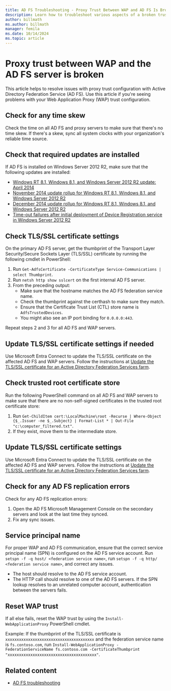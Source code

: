 ```yaml
---
title: AD FS Troubleshooting - Proxy Trust Between WAP and AD FS Is Broken
description: Learn how to troubleshoot various aspects of a broken trust between Web Application Proxy and Active Directory Federation Service (AD FS).
author: billmath
ms.author: billmath
manager: femila
ms.date: 10/14/2024
ms.topic: article
---
```


# Proxy trust between WAP and the AD FS server is broken

This article helps to resolve issues with proxy trust configuration with Active Directory Federation Service (AD FS). Use this article if you're seeing problems with your Web Application Proxy (WAP) trust configuration.

## Check for any time skew

Check the time on all AD FS and proxy servers to make sure that there's no time skew. If there's a skew, sync all system clocks with your organization's reliable time source.

## Check that required updates are installed

If AD FS is installed on Windows Server 2012 R2, make sure that the following updates are installed:

- [Windows RT 8.1, Windows 8.1, and Windows Server 2012 R2 update: April 2014](https://support.microsoft.com/en-us/help/2919355)
- [November 2014 update rollup for Windows RT 8.1, Windows 8.1, and Windows Server 2012 R2](https://support.microsoft.com/en-us/help/3000850/)
- [December 2014 update rollup for Windows RT 8.1, Windows 8.1, and Windows Server 2012 R2](https://support.microsoft.com/en-us/help/3013769)
- [Time-out failures after initial deployment of Device Registration service in Windows Server 2012 R2](https://support.microsoft.com/en-us/help/3020773/)

## Check TLS/SSL certificate settings

On the primary AD FS server, get the thumbprint of the Transport Layer Security/Secure Sockets Layer (TLS/SSL) certificate by running the following cmdlet in PowerShell:

 1. Run `Get-AdfsCertificate -CertificateType Service-Communications | select Thumbprint`.
 1. Run `netsh http show sslcert` on the first internal AD FS server.
 1. From the preceding output:
    - Make sure that the hostname matches the AD FS federation service name.
    - Check the thumbprint against the certhash to make sure they match.
    - Ensure that the Certificate Trust List (CTL) store name is `AdfsTrustedDevices`.
    - You might also see an IP port binding for `0.0.0.0:443`.

Repeat steps 2 and 3 for all AD FS and WAP servers.

## Update TLS/SSL certificate settings if needed

Use Microsoft Entra Connect to update the TLS/SSL certificate on the affected AD FS and WAP servers. Follow the instructions at [Update the TLS/SSL certificate for an Active Directory Federation Services farm](/azure/active-directory/connect/active-directory-aadconnectfed-ssl-update).

## Check trusted root certificate store

Run the following PowerShell command on all AD FS and WAP servers to make sure that there are no non-self-signed certificates in the trusted root certificate store:

 1. Run `Get-ChildItem cert:\LocalMachine\root -Recurse | Where-Object {$_.Issuer -ne $_.Subject} | Format-List * | Out-File "c:\computer_filtered.txt"`.
 1. If they exist, move them to the intermediate store.

## Update TLS/SSL certificate settings

Use Microsoft Entra Connect to update the TLS/SSL certificate on the affected AD FS and WAP servers. Follow the instructions at [Update the TLS/SSL certificate for an Active Directory Federation Services farm](/azure/active-directory/connect/active-directory-aadconnectfed-ssl-update).

## Check for any AD FS replication errors

Check for any AD FS replication errors:

 1. Open the AD FS Microsoft Management Console on the secondary servers and look at the last time they synced.
 1. Fix any sync issues.

## Service principal name

For proper WAP and AD FS communication, ensure that the correct service principal name (SPN) is configured on the AD FS service account. Run `setspn -f -q host/ <federation service name>`, run `setspn -f -q http/ <federation service name>`, and correct any issues.

 - The host should resolve to the AD FS service account.
 - The HTTP call should resolve to one of the AD FS servers. If the SPN lookup resolves to an unrelated computer account, authentication between the servers fails.

## Reset WAP trust

If all else fails, reset the WAP trust by using the `Install-WebApplicationProxy` PowerShell cmdlet.

Example: If the thumbprint of the TLS/SSL certificate is `xxxxxxxxxxxxxxxxxxxxxxxxxxxxxxxxxxxxxxx` and the federation service name is `fs.contoso.com`, run `Install-WebApplicationProxy -FederationServiceName fs.contoso.com -CertificateThumbprint "xxxxxxxxxxxxxxxxxxxxxxxxxxxxxxxxxxxxxxx"`.

## Related content

- [AD FS troubleshooting](ad-fs-tshoot-overview.md)